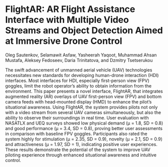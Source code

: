 # FlightAR: AR Flight Assistance Interface with Multiple Video Streams and Object Detection Aimed at Immersive Drone Control

Oleg Sautenkov, Selamawit Asfaw, Yasheerah Yaqoot, Muhammad Ahsan Mustafa, Aleksey Fedoseev, Daria Trinitatova, and Dzmitry Tsetserukou

The swift advancement of unmanned aerial vehicle (UAV) technologies necessitates new standards for developing human-drone interaction (HDI) interfaces. Most interfaces for HDI, especially first-person view (FPV) goggles, limit the robot operator’s ability to obtain information from the environment.
This paper presents a novel interface, FlightAR, that integrates augmented reality (AR) overlays of UAV first-person view (FPV) and bottom camera feeds with head-mounted display (HMD) to enhance the pilot’s situational awareness. Using FlightAR, the system provides pilots not only with a video stream from several UAV cameras simultaneously, but also the ability to observe their surroundings in real time. User evaluation with NASATLX and UEQ surveys showed low physical demand (µ = 1.8, SD = 0.8) and good performance (µ = 3.4, SD = 0.8), proving better user assessments in comparison with baseline FPV goggles. Participants also rated the system highly for stimulation (µ = 2.35, SD = 0.9), novelty (µ = 2.1, SD = 0.9) and attractiveness (µ = 1.97, SD = 1), indicating positive user experiences. These results demonstrate the potential of the system to improve UAV piloting experience through enhanced situational awareness and intuitive control.

